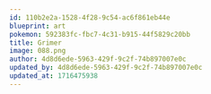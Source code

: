 ```yaml
---
id: 110b2e2a-1528-4f28-9c54-ac6f861eb44e
blueprint: art
pokemon: 592383fc-fbc7-4c31-b915-44f5829c20bb
title: Grimer
image: 088.png
author: 4d8d6ede-5963-429f-9c2f-74b897007e0c
updated_by: 4d8d6ede-5963-429f-9c2f-74b897007e0c
updated_at: 1716475938
---
```

